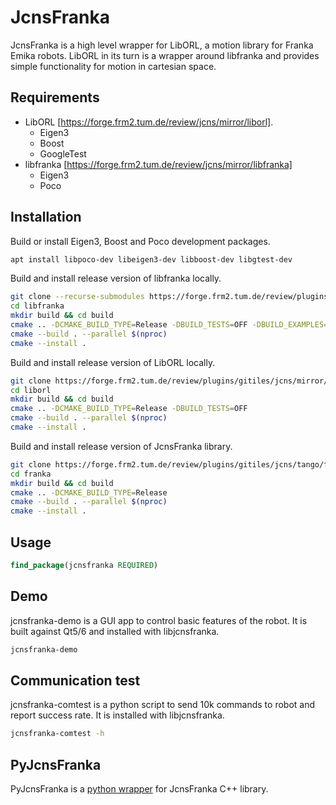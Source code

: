 
JcnsFranka
============
JcnsFranka is a high level wrapper for LibORL, a motion library for Franka Emika
robots. LibORL in its turn is a wrapper around libfranka and provides simple
functionality for motion in cartesian space.

Requirements
------------
* LibORL [https://forge.frm2.tum.de/review/jcns/mirror/liborl].
  * Eigen3
  * Boost
  * GoogleTest
* libfranka [https://forge.frm2.tum.de/review/jcns/mirror/libfranka]
  * Eigen3
  * Poco

Installation
------------
Build or install Eigen3, Boost and Poco development packages.
```bash
apt install libpoco-dev libeigen3-dev libboost-dev libgtest-dev
```

Build and install release version of libfranka locally.
```bash
git clone --recurse-submodules https://forge.frm2.tum.de/review/plugins/gitiles/jcns/mirror/libfranka
cd libfranka
mkdir build && cd build
cmake .. -DCMAKE_BUILD_TYPE=Release -DBUILD_TESTS=OFF -DBUILD_EXAMPLES=OFF
cmake --build . --parallel $(nproc)
cmake --install .
```

Build and install release version of LibORL locally.
```bash
git clone https://forge.frm2.tum.de/review/plugins/gitiles/jcns/mirror/liborl
cd liborl
mkdir build && cd build
cmake .. -DCMAKE_BUILD_TYPE=Release -DBUILD_TESTS=OFF
cmake --build . --parallel $(nproc)
cmake --install .
```

Build and install release version of JcnsFranka library.
```bash
git clone https://forge.frm2.tum.de/review/plugins/gitiles/jcns/tango/franka
cd franka
mkdir build && cd build
cmake .. -DCMAKE_BUILD_TYPE=Release
cmake --build . --parallel $(nproc)
cmake --install .
```

Usage
-----
```cmake
find_package(jcnsfranka REQUIRED)
```

Demo
----
jcnsfranka-demo is a GUI app to control basic features of the robot.
It is built against Qt5/6 and installed with libjcnsfranka.
```bash
jcnsfranka-demo
```

Communication test
----
jcnsfranka-comtest is a python script to send 10k commands to robot and report
success rate. It is installed with libjcnsfranka.
```bash
jcnsfranka-comtest -h
```

PyJcnsFranka
------------
PyJcnsFranka is a [python wrapper](pyjcnsfranka/readme.md) for JcnsFranka C++ library.
